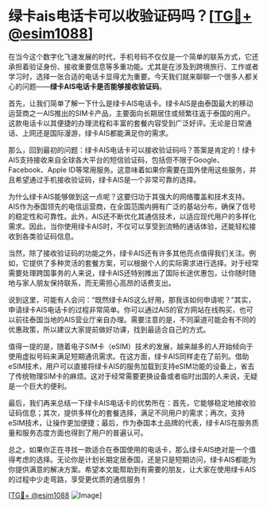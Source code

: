 # 绿卡ais电话卡可以收验证码吗？[[TG💪+ @esim1088](https://t.me/s/esim1088)]

在当今这个数字化飞速发展的时代，手机号码不仅仅是一个简单的联系方式，它还承担着验证身份、接收重要信息等多重功能。尤其是在涉及到跨境旅行、工作或者学习时，选择一张合适的电话卡显得尤为重要。今天我们就来聊聊一个很多人都关心的问题——**绿卡AIS电话卡是否能够接收验证码**。

首先，让我们简单了解一下什么是绿卡AIS电话卡。绿卡AIS是由泰国最大的移动运营商之一AIS推出的SIM卡产品，主要面向长期居住或频繁往返于泰国的用户。这款电话卡以其便捷的办理流程和丰富的套餐内容受到广泛好评。无论是日常通话、上网还是国际漫游，绿卡AIS都能满足你的需求。

那么，回到最初的问题：绿卡AIS电话卡可以接收验证码吗？答案是肯定的！绿卡AIS支持接收来自全球各大平台的短信验证码，包括但不限于Google、Facebook、Apple ID等常用服务。这意味着如果你需要在国外使用这些服务，并且希望通过手机接收验证码，绿卡AIS是一个非常可靠的选择。

为什么绿卡AIS能够做到这一点呢？这要归功于其强大的网络覆盖和技术支持。AIS作为泰国领先的电信运营商，在全国范围内拥有广泛的基站分布，确保了信号的稳定性和可靠性。此外，AIS还不断优化其通信技术，以适应现代用户的多样化需求。因此，当你使用绿卡AIS时，不仅可以享受到流畅的通话体验，还能轻松接收到各类验证码信息。

当然，除了接收验证码的功能之外，绿卡AIS还有许多其他亮点值得我们关注。例如，它提供了多种灵活的套餐方案，可以根据个人的实际需求进行选择。对于经常需要处理跨国事务的人来说，绿卡AIS还特别推出了国际长途优惠包，让你随时随地与家人朋友保持联系，而无需担心高昂的话费支出。

说到这里，可能有人会问：“既然绿卡AIS这么好用，那我该如何申请呢？”其实，申请绿卡AIS电话卡的过程非常简单。你可以通过AIS的官方网站在线购买，也可以前往泰国当地的AIS营业厅亲自办理。需要注意的是，不同渠道可能会有不同的优惠政策，所以建议大家提前做好功课，找到最适合自己的方式。

值得一提的是，随着电子SIM卡（eSIM）技术的发展，越来越多的人开始倾向于使用虚拟号码来满足短期通讯需求。在这方面，绿卡AIS同样走在了前列。借助eSIM技术，用户可以直接将绿卡AIS的服务加载到支持eSIM功能的设备上，省去了传统物理SIM卡的麻烦。这对于经常需要更换设备或者临时出国的人来说，无疑是一个巨大的便利。

最后，我们再来总结一下绿卡AIS电话卡的优势所在：首先，它能够稳定地接收验证码信息；其次，提供多样化的套餐选择，满足不同用户的需求；再次，支持eSIM技术，让操作更加便捷；最后，作为泰国本土品牌的代表，绿卡AIS在服务质量和服务态度方面也得到了用户的普遍认可。

总之，如果你正在寻找一款适合在泰国使用的电话卡，那么绿卡AIS绝对是一个值得考虑的选择。无论你是计划长期定居泰国，还是只是短期访问，绿卡AIS都能为你提供满意的解决方案。希望本文能帮助到有需要的朋友，让大家在使用绿卡AIS的过程中少走弯路，享受更优质的通信服务！

[[TG💪+ @esim1088](https://t.me/s/esim1088) ![Image](https://i.postimg.cc/4NQfJmqS/Snipaste-2025-05-13-00-14-12.png)]